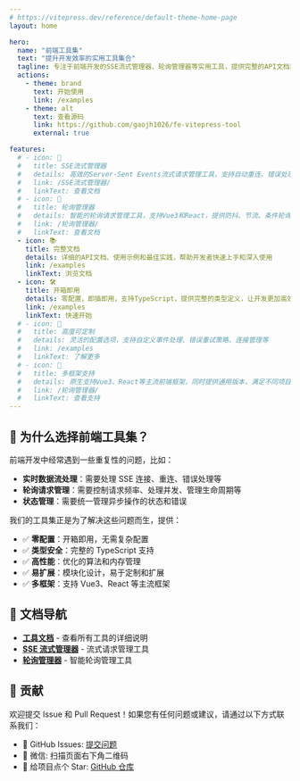 ```yaml
---
# https://vitepress.dev/reference/default-theme-home-page
layout: home

hero:
  name: "前端工具集"
  text: "提升开发效率的实用工具集合"
  tagline: 专注于前端开发的SSE流式管理器、轮询管理器等实用工具，提供完整的API文档和使用示例
  actions:
    - theme: brand
      text: 开始使用
      link: /examples
    - theme: alt
      text: 查看源码
      link: https://github.com/gaojh1026/fe-vitepress-tool
      external: true

features:
  # - icon: 🚀
  #   title: SSE流式管理器
  #   details: 高效的Server-Sent Events流式请求管理工具，支持自动重连、错误处理、消息过滤等功能，让实时数据流处理变得简单
  #   link: /SSE流式管理器/
  #   linkText: 查看文档
  # - icon: 🔄
  #   title: 轮询管理器
  #   details: 智能的轮询请求管理工具，支持Vue3和React，提供防抖、节流、条件轮询等高级功能
  #   link: /轮询管理器/
  #   linkText: 查看文档
  - icon: 📚
    title: 完整文档
    details: 详细的API文档、使用示例和最佳实践，帮助开发者快速上手和深入使用
    link: /examples
    linkText: 浏览文档
  - icon: 🛠️
    title: 开箱即用
    details: 零配置，即插即用，支持TypeScript，提供完整的类型定义，让开发更加高效
    link: /examples
    linkText: 快速开始
  # - icon: 🔧
  #   title: 高度可定制
  #   details: 灵活的配置选项，支持自定义事件处理、错误重试策略、连接管理等
  #   link: /examples
  #   linkText: 了解更多
  # - icon: 📱
  #   title: 多框架支持
  #   details: 原生支持Vue3、React等主流前端框架，同时提供通用版本，满足不同项目需求
  #   link: /轮询管理器/
  #   linkText: 查看支持
---
```


## 🎯 为什么选择前端工具集？

前端开发中经常遇到一些重复性的问题，比如：

- **实时数据流处理**：需要处理 SSE 连接、重连、错误处理等
- **轮询请求管理**：需要控制请求频率、处理并发、管理生命周期等
- **状态管理**：需要统一管理异步操作的状态和错误

我们的工具集正是为了解决这些问题而生，提供：

- ✅ **零配置**：开箱即用，无需复杂配置
- ✅ **类型安全**：完整的 TypeScript 支持
- ✅ **高性能**：优化的算法和内存管理
- ✅ **易扩展**：模块化设计，易于定制和扩展
- ✅ **多框架**：支持 Vue3、React 等主流框架

<!-- ## 🚀 快速开始

```bash
# 安装依赖
npm install

# 启动开发服务器
npm run dev

# 构建文档
npm run build
``` -->

## 📖 文档导航

- **[工具文档](/examples)** - 查看所有工具的详细说明
- **[SSE 流式管理器](/SSE流式管理器/)** - 流式请求管理工具
- **[轮询管理器](/轮询管理器/)** - 智能轮询管理工具

## 🤝 贡献

欢迎提交 Issue 和 Pull Request！如果您有任何问题或建议，请通过以下方式联系我们：

- 📧 GitHub Issues: [提交问题](https://github.com/gaojh1026/fe-vitepress-tool/issues)
- 💬 微信: 扫描页面右下角二维码
- 🌟 给项目点个 Star: [GitHub 仓库](https://github.com/gaojh1026/fe-vitepress-tool)

<!-- ## 📄 许可证

本项目基于 [ISC License](LICENSE) 开源协议。 -->

